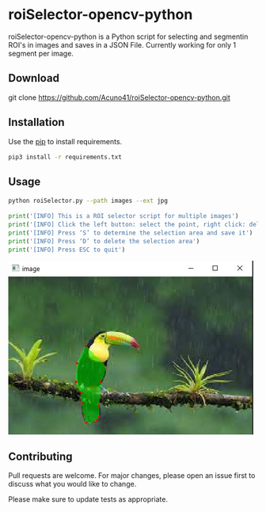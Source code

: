 # roiSelector-opencv-python

roiSelector-opencv-python is a Python script for selecting and segmentin ROI's in images and saves in a JSON File.
Currently working for only 1 segment per image.

## Download 

git clone https://github.com/Acuno41/roiSelector-opencv-python.git

## Installation

Use the [pip](https://pip.pypa.io/en/stable/) to install requirements.

```bash
pip3 install -r requirements.txt
```

## Usage

```bash
python roiSelector.py --path images --ext jpg
```

```python
print('[INFO] This is a ROI selector script for multiple images')
print('[INFO] Click the left button: select the point, right click: delete the last selected point')
print('[INFO] Press ‘S’ to determine the selection area and save it')
print('[INFO] Press ‘D’ to delete the selection area')
print('[INFO] Press ESC to quit')
```
![Alt text](https://github.com/Acuno41/roiSelector-opencv-python/blob/main/sources/selecting.jpg?raw=true "Optional Title")


## Contributing
Pull requests are welcome. For major changes, please open an issue first to discuss what you would like to change.

Please make sure to update tests as appropriate.
